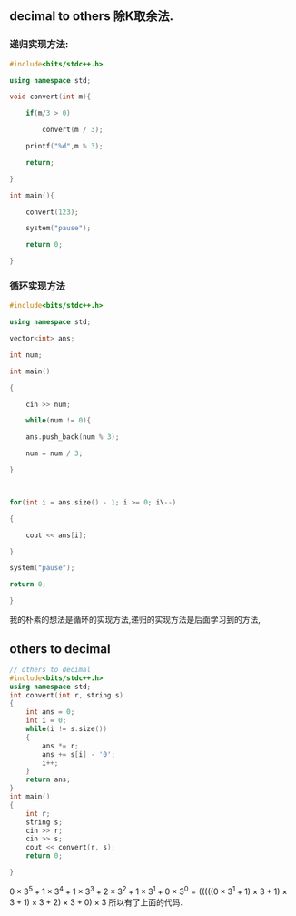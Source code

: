 ## decimal to others 除K取余法.

### 递归实现方法:
```C++
#include<bits/stdc++.h>

using namespace std;

void convert(int m){

	if(m/3 > 0)

		convert(m / 3);

	printf("%d",m % 3);

	return;

}

int main(){

	convert(123);

	system("pause");

	return 0;

}
```

### 循环实现方法

```C++
#include<bits/stdc++.h>

using namespace std;

vector<int> ans;

int num;

int main()

{

	cin >> num;

	while(num != 0){

	ans.push_back(num % 3);

	num = num / 3;

}



for(int i = ans.size() - 1; i >= 0; i\--)

{

	cout << ans[i];

}

system("pause");

return 0;

}
```


我的朴素的想法是循环的实现方法,递归的实现方法是后面学习到的方法,

## others to decimal

```C++
// others to decimal
#include<bits/stdc++.h>
using namespace std;
int convert(int r, string s)
{
	int ans = 0;
	int i = 0;
	while(i != s.size())
	{
		ans *= r;
		ans += s[i] - '0';
		i++;
	}
	return ans;
}
int main()
{
	int r;
	string s;
	cin >> r;
	cin >> s;
	cout << convert(r, s);
	return 0;

}
```

$0\times3^5+1\times3^4+1\times3^3+2\times3^2+1\times3^1+0\times3^0 = (((((0\times3^1+1)\times3+1)\times3+1)\times3+2)\times3+0)\times3$ 
所以有了上面的代码.